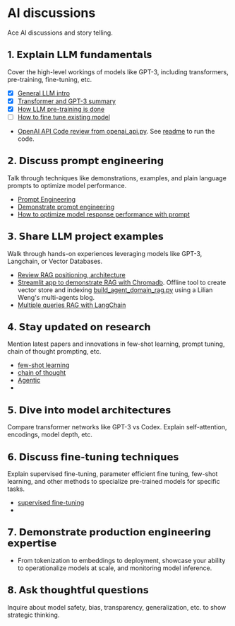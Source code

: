 # AI discussions

Ace AI discussions and story telling.


## 1. 𝗘𝘅𝗽𝗹𝗮𝗶𝗻 𝗟𝗟𝗠 𝗳𝘂𝗻𝗱𝗮𝗺𝗲𝗻𝘁𝗮𝗹𝘀

Cover the high-level workings of models like GPT-3, including transformers, pre-training, fine-tuning, etc.

* [x] [General LLM intro](./index.md/#introduction)
* [x] [Transformer and GPT-3 summary](./index.md/#transformer)
* [x] [How LLM pre-training is done](./index.md/#pre-training-process)
* [ ] [How to fine tune existing model](./index.md/#model-fine-tuning)

* [OpenAI API Code review from openai_api.py](https://github.com/jbcodeforce/ML-studies/blob/master/llm-langchain/openAI/openai_api.py). See [readme](https://github.com/jbcodeforce/ML-studies/tree/master/llm-langchain/openAI) to run the code.

## 𝟮. 𝗗𝗶𝘀𝗰𝘂𝘀𝘀 𝗽𝗿𝗼𝗺𝗽𝘁 𝗲𝗻𝗴𝗶𝗻𝗲𝗲𝗿𝗶𝗻𝗴

Talk through techniques like demonstrations, examples, and plain language prompts to optimize model performance.

* [Prompt Engineering](./prompt-eng.md)
* [Demonstrate prompt engineering]()
* [How to optimize model response performance with prompt]()

## 𝟯. 𝗦𝗵𝗮𝗿𝗲 𝗟𝗟𝗠 𝗽𝗿𝗼𝗷𝗲𝗰𝘁 𝗲𝘅𝗮𝗺𝗽𝗹𝗲𝘀

Walk through hands-on experiences leveraging models like GPT-3, Langchain, or Vector Databases.

* [Review RAG positioning, architecture](./rag.md)
* [Streamlit app to demonstrate RAG with Chromadb](https://github.com/jbcodeforce/ML-studies/blob/master/e2e-demos/qa_retrieval/Main.py). Offline tool to create vector store and indexing [build_agent_domain_rag.py](https://github.com/jbcodeforce/ML-studies/blob/master/llm-langchain/rag/build_agent_domain_rag.py) using a Lilian Weng's multi-agents blog.
* [Multiple queries RAG with LangChain]()

## 𝟰. 𝗦𝘁𝗮𝘆 𝘂𝗽𝗱𝗮𝘁𝗲𝗱 𝗼𝗻 𝗿𝗲𝘀𝗲𝗮𝗿𝗰𝗵

Mention latest papers and innovations in few-shot learning, prompt tuning, chain of thought prompting, etc.

* [few-shot learning]()
* [chain of thought]()
* [Agentic]()
* 

## 𝟱. 𝗗𝗶𝘃𝗲 𝗶𝗻𝘁𝗼 𝗺𝗼𝗱𝗲𝗹 𝗮𝗿𝗰𝗵𝗶𝘁𝗲𝗰𝘁𝘂𝗿𝗲𝘀

Compare transformer networks like GPT-3 vs Codex. Explain self-attention, encodings, model depth, etc.

## 𝟲. 𝗗𝗶𝘀𝗰𝘂𝘀𝘀 𝗳𝗶𝗻𝗲-𝘁𝘂𝗻𝗶𝗻𝗴 𝘁𝗲𝗰𝗵𝗻𝗶𝗾𝘂𝗲𝘀

Explain supervised fine-tuning, parameter efficient fine tuning, few-shot learning, and other methods to specialize pre-trained models for specific tasks.

* [supervised fine-tuning]()
* 

## 𝟳. 𝗗𝗲𝗺𝗼𝗻𝘀𝘁𝗿𝗮𝘁𝗲 𝗽𝗿𝗼𝗱𝘂𝗰𝘁𝗶𝗼𝗻 𝗲𝗻𝗴𝗶𝗻𝗲𝗲𝗿𝗶𝗻𝗴 𝗲𝘅𝗽𝗲𝗿𝘁𝗶𝘀𝗲

- From tokenization to embeddings to deployment, showcase your ability to operationalize models at scale, and monitoring model inference.

## 𝟴. 𝗔𝘀𝗸 𝘁𝗵𝗼𝘂𝗴𝗵𝘁𝗳𝘂𝗹 𝗾𝘂𝗲𝘀𝘁𝗶𝗼𝗻𝘀

Inquire about model safety, bias, transparency, generalization, etc. to show strategic thinking.